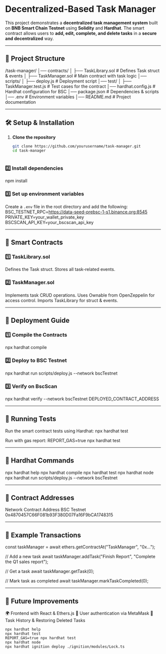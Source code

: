 # Decentralized-Based Task Manager
This project demonstrates a **decentralized task management system** built on **BNB Smart Chain Testnet** using **Solidity** and **Hardhat**. The smart contract allows users to **add, edit, complete, and delete tasks** in a **secure and decentralized** way.

---

## 📂 Project Structure

/task-manager/ │── contracts/ │ ├── TaskLibrary.sol # Defines Task struct & events │ ├── TaskManager.sol # Main contract with task logic │── scripts/ │ ├── deploy.js # Deployment script │── test/ │ ├── TaskManager.test.js # Test cases for the contract │── hardhat.config.js # Hardhat configuration for BSC │── package.json # Dependencies & scripts │── .env # Environment variables │── README.md # Project documentation


---

## 🛠️ Setup & Installation
1. **Clone the repository**
   ```sh
   git clone https://github.com/yourusername/task-manager.git
   cd task-manager
  
### **2️⃣ Install dependencies**
npm install


### **3️⃣ Set up environment variables**
Create a `.env` file in the root directory and add the following:
BSC_TESTNET_RPC=https://data-seed-prebsc-1-s1.binance.org:8545
PRIVATE_KEY=your_wallet_private_key BSCSCAN_API_KEY=your_bscscan_api_key


---

## 🔧 Smart Contracts
### **1️⃣ TaskLibrary.sol**

Defines the Task struct.
Stores all task-related events.


### **2️⃣ TaskManager.sol**

Implements task CRUD operations.
Uses Ownable from OpenZeppelin for access control.
Imports TaskLibrary for struct & events.


---

## 🚀 Deployment Guide
### **1️⃣ Compile the Contracts**

npx hardhat compile


### **2️⃣ Deploy to BSC Testnet**
npx hardhat run scripts/deploy.js --network bscTestnet


### **3️⃣ Verify on BscScan**

npx hardhat verify --network bscTestnet DEPLOYED_CONTRACT_ADDRESS


---

## 🧪 Running Tests

Run the smart contract tests using Hardhat: npx hardhat test

Run with gas report: REPORT_GAS=true npx hardhat test

---

## 📌 Hardhat Commands

npx hardhat help
npx hardhat compile
npx hardhat test
npx hardhat node
npx hardhat run scripts/deploy.js --network bscTestnet

---

## 🔗 Contract Addresses

Network	Contract Address
BSC Testnet	0x4870457C66F081b93F380D07Fa16F9bCA1748315



---

## 📜 Example Transactions

const taskManager = await ethers.getContractAt("TaskManager", "0x...");

// Add a new task await taskManager.addTask("Finish Report", "Complete the Q1 sales report");

// Get a task await taskManager.getTask(0);

// Mark task as completed await taskManager.markTaskCompleted(0);


---

## 📎 Future Improvements

🌍 Frontend with React & Ethers.js
📜 User authentication via MetaMask
🔄 Task History & Restoring Deleted Tasks


```shell
npx hardhat help
npx hardhat test
REPORT_GAS=true npx hardhat test
npx hardhat node
npx hardhat ignition deploy ./ignition/modules/Lock.ts
```
